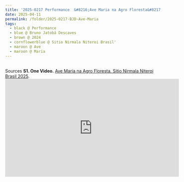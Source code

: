 ```yaml
---
title: '2025-0217 Performance  &#8216;Ave Maria na Agro Floresta&#8217; by Bruno Jatobá Descaves, Sitio Nirmala Niteroi Brasil'
date: 2025-04-11
permalink: /folder/2025-0217-BJD-Ave-Maria
tags:
  - black @ Performance
  - blue @ Bruno Jatobá Descaves
  - brown @ 2024
  - cornflowerblue @ Sitio Nirmala Niteroi Brasil'
  - maroon @ Ave
  - maroon @ Maria
---
```


<br>

<wave-list>
  <list-title color="DarkSeaGreen" width="40">Sources</list-title>
  <list-item color="BlanchedAlmond"  width="280"><b>S1. One Video.</b> <a href="https://www.youtube.com/watch?v=D0j5PWJuTlA">Ave Maria na Agro Floresta. Sitio Nirmala Niteroi Brasil 2025</a>.</list-item>
</wave-list>

<iframe width="560" height="315" src="https://www.youtube.com/embed/D0j5PWJuTlA?si=faGoupOBnlyQcsEu" title="YouTube video player" frameborder="0" allow="accelerometer; autoplay; clipboard-write; encrypted-media; gyroscope; picture-in-picture; web-share" referrerpolicy="strict-origin-when-cross-origin" allowfullscreen></iframe>